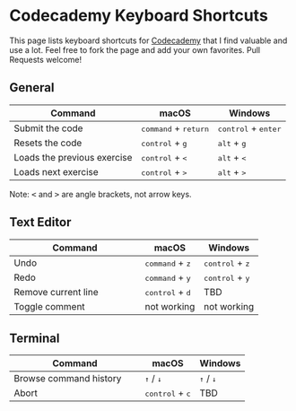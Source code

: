 # Codecademy Keyboard Shortcuts

This page lists keyboard shortcuts for [Codecademy](https://www.codecademy.com) that I find valuable and use a lot. Feel free to fork the page and add your own favorites. Pull Requests welcome!

## General

| &nbsp;&nbsp;&nbsp;&nbsp;&nbsp;&nbsp;&nbsp;&nbsp;&nbsp;&nbsp; Command &nbsp;&nbsp;&nbsp;&nbsp;&nbsp;&nbsp;&nbsp;&nbsp;&nbsp;&nbsp; | macOS | Windows | 
| ------- | -------- | ------- |
| Submit the code | <kbd>command</kbd> + <kbd>return</kbd> | <kbd>control</kbd> + <kbd>enter</kbd> |
| Resets the code | <kbd>control</kbd> + <kbd>g</kbd> | <kbd>alt</kbd> + <kbd>g</kbd> |
| Loads the previous exercise                   | <kbd>control</kbd> + <kbd><</kbd> | <kbd>alt</kbd> + <kbd><</kbd> |
| Loads next exercise                   | <kbd>control</kbd> + <kbd>></kbd> | <kbd>alt</kbd> + <kbd>></kbd> |

Note: <kbd><</kbd> and <kbd>></kbd> are angle brackets, not arrow keys.

## Text Editor

| &nbsp;&nbsp;&nbsp;&nbsp;&nbsp;&nbsp;&nbsp;&nbsp;&nbsp;&nbsp;&nbsp;&nbsp;&nbsp;&nbsp;&nbsp; Command &nbsp;&nbsp;&nbsp;&nbsp;&nbsp;&nbsp;&nbsp;&nbsp;&nbsp;&nbsp;&nbsp;&nbsp;&nbsp;&nbsp;&nbsp; | macOS | Windows |
| ------------------------------------- | -------- | ------- |
| Undo                               | <kbd>command</kbd> + <kbd>z</kbd> | <kbd>control</kbd> + <kbd>z</kbd> |
| Redo                           | <kbd>command</kbd> + <kbd>y</kbd> | <kbd>control</kbd> + <kbd>y</kbd> |
| Remove current line| <kbd>control</kbd> + <kbd>d</kbd> | TBD |
| Toggle comment | not working | not working |

## Terminal

| &nbsp;&nbsp;&nbsp;&nbsp;&nbsp;&nbsp;&nbsp;&nbsp;&nbsp;&nbsp;&nbsp;&nbsp;&nbsp;&nbsp;&nbsp; Command &nbsp;&nbsp;&nbsp;&nbsp;&nbsp;&nbsp;&nbsp;&nbsp;&nbsp;&nbsp;&nbsp;&nbsp;&nbsp;&nbsp;&nbsp; | macOS | Windows |
| ------- | -------- | ------- |
| Browse command history | <kbd>↑</kbd> / <kbd>↓</kbd> | <kbd>↑</kbd> / <kbd>↓</kbd> |
| Abort | <kbd>control</kbd> + <kbd>c</kbd> | TBD |

